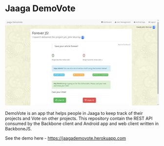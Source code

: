 Jaaga DemoVote
=============

![Screenshot](https://github.com/ansal/jaagademovote/raw/master/public/img/screenshot.png "Screenshot")

DemoVote is an app that helps people in Jaaga to keep track of their projects and Vote on other projects. This repository contain the REST API consumed by the Backbone client and Android app and web client written in BackboneJS.

See the demo here - https://jaagademovote.herokuapp.com